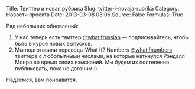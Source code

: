 Title: Твиттер и новая рубрика
Slug: tvitter-i-novaja-rubrika
Category: Новости проекта
Date: 2013-03-08 03:06
Source: False
Formulas: True

Ряд небольших обновлений:

1. У нас теперь есть твиттер [@whatifrussian](https://twitter.com/whatifrussian) — подписывайтесь, чтобы быть в курсе новых выпусков.
2. Мы подготовили переводы What If? Numbers [@whatifnumbers](https://twitter.com/whatifnumbers) твиттера с любопытными числами, на которые наткнулся Рэндалл Монро во время своих изысканий. Мы будем их постепенно публиковать, пока не догоним :)

Надеемся, вам понравится.
